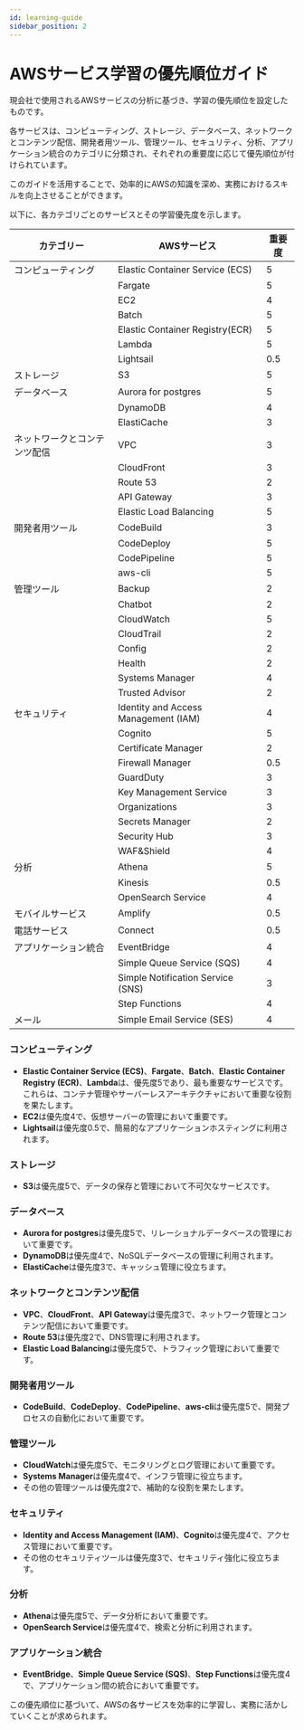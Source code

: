```yaml
---
id: learning-guide
sidebar_position: 2
---
```


# AWSサービス学習の優先順位ガイド

現会社で使用されるAWSサービスの分析に基づき、学習の優先順位を設定したものです。

各サービスは、コンピューティング、ストレージ、データベース、ネットワークとコンテンツ配信、開発者用ツール、管理ツール、セキュリティ、分析、アプリケーション統合のカテゴリに分類され、それぞれの重要度に応じて優先順位が付けられています。

このガイドを活用することで、効率的にAWSの知識を深め、実務におけるスキルを向上させることができます。

以下に、各カテゴリごとのサービスとその学習優先度を示します。

|  カテゴリー              | AWSサービス                                     |  重要度   |
| -------------- | ------------------------------------ | --- |
| コンピューティング      | Elastic Container Service (ECS)      | 5   |
|                | Fargate                              | 5   |
|                | EC2                                  | 4   |
|                | Batch                                | 5   |
|                | Elastic Container Registry(ECR)      | 5   |
|                | Lambda                               | 5   |
|                | Lightsail                            | 0.5 |
| ストレージ          | S3                                   | 5   |
| データベース         | Aurora for postgres                  | 5   |
|                | DynamoDB                             | 4   |
|                | ElastiCache                          | 3   |
| ネットワークとコンテンツ配信 | VPC                                  | 3   |
|                | CloudFront                           | 3   |
|                | Route 53                             | 2   |
|                | API Gateway                          | 3   |
|                | Elastic Load Balancing               | 5   |
| 開発者用ツール        | CodeBuild                            | 3   |
|                | CodeDeploy                           | 5   |
|                | CodePipeline                         | 5   |
|                | aws-cli                              | 5   |
| 管理ツール          | Backup                               | 2   |
|                | Chatbot                              | 2   |
|                | CloudWatch                           | 5   |
|                | CloudTrail                           | 2   |
|                | Config                               | 2   |
|                | Health                               | 2   |
|                | Systems Manager                      | 4   |
|                | Trusted Advisor                      | 2   |
| セキュリティ         | Identity and Access Management (IAM) | 4   |
|                | Cognito                              | 5   |
|                | Certificate Manager                  | 2   |
|                | Firewall Manager                     | 0.5 |
|                | GuardDuty                            | 3   |
|                | Key Management Service               | 3   |
|                | Organizations                        | 3   |
|                | Secrets Manager                      | 2   |
|                | Security Hub                         | 3   |
|                | WAF&Shield                           | 4   |
| 分析             | Athena                               | 5   |
|                | Kinesis                              | 0.5 |
|                | OpenSearch Service                   | 4   |
| モバイルサービス       | Amplify                              | 0.5 |
| 電話サービス         | Connect                              | 0.5 |
| アプリケーション統合     | EventBridge                          | 4   |
|                | Simple Queue Service (SQS)           | 4   |
|                | Simple Notification Service (SNS)    | 3   |
|                | Step Functions                       | 4   |
| メール            | Simple Email Service (SES)           | 4   |

### コンピューティング
- **Elastic Container Service (ECS)**、**Fargate**、**Batch**、**Elastic Container Registry (ECR)**、**Lambda**は、優先度5であり、最も重要なサービスです。これらは、コンテナ管理やサーバーレスアーキテクチャにおいて重要な役割を果たします。
- **EC2**は優先度4で、仮想サーバーの管理において重要です。
- **Lightsail**は優先度0.5で、簡易的なアプリケーションホスティングに利用されます。

### ストレージ
- **S3**は優先度5で、データの保存と管理において不可欠なサービスです。

### データベース
- **Aurora for postgres**は優先度5で、リレーショナルデータベースの管理において重要です。
- **DynamoDB**は優先度4で、NoSQLデータベースの管理に利用されます。
- **ElastiCache**は優先度3で、キャッシュ管理に役立ちます。

### ネットワークとコンテンツ配信
- **VPC**、**CloudFront**、**API Gateway**は優先度3で、ネットワーク管理とコンテンツ配信において重要です。
- **Route 53**は優先度2で、DNS管理に利用されます。
- **Elastic Load Balancing**は優先度5で、トラフィック管理において重要です。

### 開発者用ツール
- **CodeBuild**、**CodeDeploy**、**CodePipeline**、**aws-cli**は優先度5で、開発プロセスの自動化において重要です。

### 管理ツール
- **CloudWatch**は優先度5で、モニタリングとログ管理において重要です。
- **Systems Manager**は優先度4で、インフラ管理に役立ちます。
- その他の管理ツールは優先度2で、補助的な役割を果たします。

### セキュリティ
- **Identity and Access Management (IAM)**、**Cognito**は優先度4で、アクセス管理において重要です。
- その他のセキュリティツールは優先度3で、セキュリティ強化に役立ちます。

### 分析
- **Athena**は優先度5で、データ分析において重要です。
- **OpenSearch Service**は優先度4で、検索と分析に利用されます。

### アプリケーション統合
- **EventBridge**、**Simple Queue Service (SQS)**、**Step Functions**は優先度4で、アプリケーション間の統合において重要です。

この優先順位に基づいて、AWSの各サービスを効率的に学習し、実務に活かしていくことが求められます。